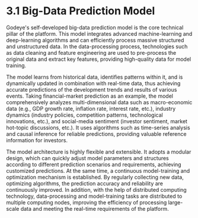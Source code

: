 # 3.1 Big-Data Prediction Model

Godeye's self-developed big-data prediction model is the core technical pillar of the platform. This model integrates advanced machine-learning and deep-learning algorithms and can efficiently process massive structured and unstructured data. In the data-processing process, technologies such as data cleaning and feature engineering are used to pre-process the original data and extract key features, providing high-quality data for model training.

The model learns from historical data, identifies patterns within it, and is dynamically updated in combination with real-time data, thus achieving accurate predictions of the development trends and results of various events. Taking financial-market prediction as an example, the model comprehensively analyzes multi-dimensional data such as macro-economic data (e.g., GDP growth rate, inflation rate, interest rate, etc.), industry dynamics (industry policies, competition patterns, technological innovations, etc.), and social-media sentiment (investor sentiment, market hot-topic discussions, etc.). It uses algorithms such as time-series analysis and causal inference for reliable predictions, providing valuable reference information for investors.

The model architecture is highly flexible and extensible. It adopts a modular design, which can quickly adjust model parameters and structures according to different prediction scenarios and requirements, achieving customized predictions. At the same time, a continuous model-training and optimization mechanism is established. By regularly collecting new data, optimizing algorithms, the prediction accuracy and reliability are continuously improved. In addition, with the help of distributed computing technology, data-processing and model-training tasks are distributed to multiple computing nodes, improving the efficiency of processing large-scale data and meeting the real-time requirements of the platform.

